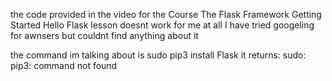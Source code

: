the code provided in the video for the Course   The Flask Framework   Getting Started   Hello Flask lesson
doesnt work for me at all I have tried googeling for awnsers but couldnt find anything about it


the command im talking about is sudo pip3 install Flask
it returns:  sudo: pip3: command not found
